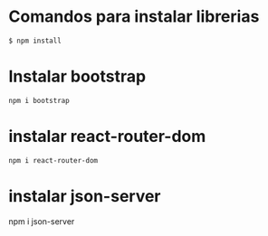 # Comandos para instalar librerias

```shell
$ npm install
```

# Instalar bootstrap 
```shell
npm i bootstrap
```

# instalar react-router-dom 
```shell
npm i react-router-dom
```

# instalar json-server

npm i json-server